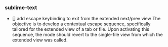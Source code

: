 ### sublime-text

- [] add escape keybinding to exit from the extended next/prev view
  The objective is to develop a contextual escape sequence, specifically tailored for the
  extended view of a tab or file. Upon activating this sequence, the mode should revert to
  the single-file view from which the extended view was called.
